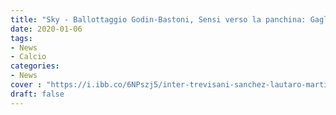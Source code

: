 ```yaml
---
title: "Sky - Ballottaggio Godin-Bastoni, Sensi verso la panchina: Gagliardini e Vecino con Brozovic."
date: 2020-01-06
tags:
- News
- Calcio
categories:
- News
cover : "https://i.ibb.co/6NPszj5/inter-trevisani-sanchez-lautaro-martinez-perfetto-per-lukaku.jpg"
draft: false
---
```


<style>
Grande attesa per la partita di sta sera tra Napoli ed Inter.
I padroni di casa sono imbattuti in campionato dal lontano 1997, da li 9 sconfitte e 4 pareggi.
L'ultima gioia nerazzurra risale 2016, dove ci si giocava il pass per la semifinale di Coppa Italia.
Per quanto riguarda la formazione Interista, in difesa - riferisce SkySport - resta vivo il ballottaggio tra Bastoni e Godin, mentre a centrocampo Sensi viaggia verso la panchina con la conferma di Gagliardini e Vecino ai fianchi del rientrante Brozovic (squalificato contro il Genoa). 
La difesa verrà completata da Skriniar e De Vrij, mentre Candreva e Biraghi agiranno sugli esterni.
Il popolo nerazzurro non gradirà sicuramente la probabile assenza di Sensi, evidentemente Antonio Conte sta giocando di pretattica o lo ritiene ancora fuori condizione.
In attacco si riforma la coppia Lukaku-Lautaro Martinez, con l'argentino al rientro dalla squalifica. 

PROBABILE INTER (3-5-2): Handanovic; Godin, De Vrij, Skriniar; Candreva, Gagliardini, Brozovic, Vecino, Biraghi; Lukaku, Lautaro.

font-family: 'Bebas Neue';

</style>
